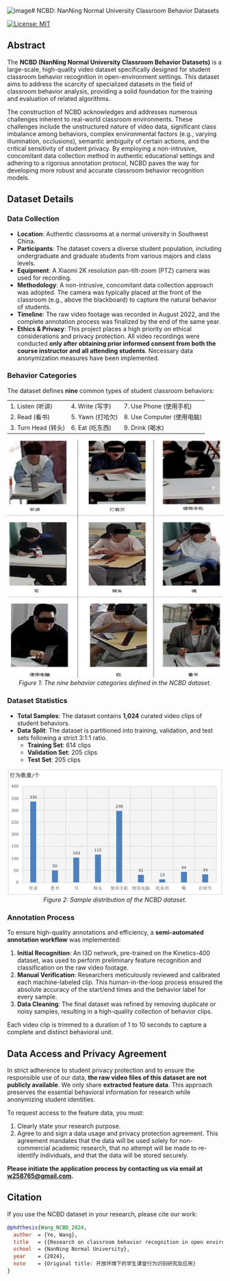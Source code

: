 <img width="432" height="86" alt="image" src="https://github.com/user-attachments/assets/5c4ef84e-7485-4152-97d4-2e4c2e59db9a" /># NCBD: NanNing Normal University Classroom Behavior Datasets

[![License: MIT](https://img.shields.io/badge/License-MIT-yellow.svg)](https://opensource.org/licenses/MIT)

## Abstract

The **NCBD (NanNing Normal University Classroom Behavior Datasets)** is a large-scale, high-quality video dataset specifically designed for student classroom behavior recognition in open-environment settings. This dataset aims to address the scarcity of specialized datasets in the field of classroom behavior analysis, providing a solid foundation for the training and evaluation of related algorithms.

The construction of NCBD acknowledges and addresses numerous challenges inherent to real-world classroom environments. These challenges include the unstructured nature of video data, significant class imbalance among behaviors, complex environmental factors (e.g., varying illumination, occlusions), semantic ambiguity of certain actions, and the critical sensitivity of student privacy. By employing a non-intrusive, concomitant data collection method in authentic educational settings and adhering to a rigorous annotation protocol, NCBD paves the way for developing more robust and accurate classroom behavior recognition models.

## Dataset Details

### Data Collection
* **Location**: Authentic classrooms at a normal university in Southwest China.
* **Participants**: The dataset covers a diverse student population, including undergraduate and graduate students from various majors and class levels.
* **Equipment**: A Xiaomi 2K resolution pan-tilt-zoom (PTZ) camera was used for recording.
* **Methodology**: A non-intrusive, concomitant data collection approach was adopted. The camera was typically placed at the front of the classroom (e.g., above the blackboard) to capture the natural behavior of students.
* **Timeline**: The raw video footage was recorded in August 2022, and the complete annotation process was finalized by the end of the same year.
* **Ethics & Privacy**: This project places a high priority on ethical considerations and privacy protection. All video recordings were conducted **only after obtaining prior informed consent from both the course instructor and all attending students**. Necessary data anonymization measures have been implemented.


### Behavior Categories

The dataset defines **nine** common types of student classroom behaviors:

|                    |                  |                       |
| :----------------- | :--------------- | :-------------------- |
| 1. Listen (听讲)   | 4. Write (写字)  | 7. Use Phone (使用手机) |
| 2. Read (看书)     | 5. Yawn (打哈欠) | 8. Use Computer (使用电脑) |
| 3. Turn Head (转头) | 6. Eat (吃东西)  | 9. Drink (喝水)         |

<p align="center">
  <img src="https://github.com/kuangxiaoye/NCBD/blob/main/BehaviorClassifications.png" width="600" alt="Behavior Categories Visualization">
  <br>
  <em>Figure 1: The nine behavior categories defined in the NCBD dataset.</em>
</p>

### Dataset Statistics
* **Total Samples**: The dataset contains **1,024** curated video clips of student behaviors.
* **Data Split**: The dataset is partitioned into training, validation, and test sets following a strict 3:1:1 ratio.
    * **Training Set**: 614 clips
    * **Validation Set**: 205 clips
    * **Test Set**: 205 clips

<p align="center">
  <img src="https://github.com/kuangxiaoye/NCBD/blob/main/Distribution.png" width="500" alt="Dataset Split Chart">
  <br>
  <em>Figure 2: Sample distribution of the NCBD dataset.</em>
</p>

### Annotation Process

To ensure high-quality annotations and efficiency, a **semi-automated annotation workflow** was implemented:
1.  **Initial Recognition**: An I3D network, pre-trained on the Kinetics-400 dataset, was used to perform preliminary feature recognition and classification on the raw video footage.
2.  **Manual Verification**: Researchers meticulously reviewed and calibrated each machine-labeled clip. This human-in-the-loop process ensured the absolute accuracy of the start/end times and the behavior label for every sample.
3.  **Data Cleaning**: The final dataset was refined by removing duplicate or noisy samples, resulting in a high-quality collection of behavior clips.

Each video clip is trimmed to a duration of 1 to 10 seconds to capture a complete and distinct behavioral unit.

## Data Access and Privacy Agreement

In strict adherence to student privacy protection and to ensure the responsible use of our data, **the raw video files of this dataset are not publicly available**. We only share **extracted feature data**. This approach preserves the essential behavioral information for research while anonymizing student identities.

To request access to the feature data, you must:
1.  Clearly state your research purpose.
2.  Agree to and sign a data usage and privacy protection agreement. This agreement mandates that the data will be used solely for non-commercial academic research, that no attempt will be made to re-identify individuals, and that the data will be stored securely.

**Please initiate the application process by contacting us via email at [w258765@gmail.com](mailto:w258765@gmail.com).**

## Citation

If you use the NCBD dataset in your research, please cite our work:

```bibtex
@phdthesis{Wang_NCBD_2024,
  author  = {Ye, Wang},
  title   = {{Research on classroom behavior recognition in open environments}},
  school  = {NanNing Normal University},
  year    = {2024},
  note    = {Original title: 开放环境下的学生课堂行为识别研究及应用}
}
